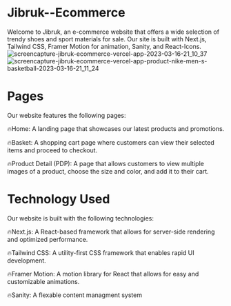 # Jibruk--Ecommerce
Welcome to Jibruk, an e-commerce website that offers a wide selection of trendy shoes and sport materials for sale. Our site is built with Next.js, Tailwind CSS, Framer Motion for animation, Sanity, and React-Icons.
![screencapture-jibruk-ecommerce-vercel-app-2023-03-16-21_10_37](https://user-images.githubusercontent.com/102186185/225714066-183acaa9-384f-460b-9e7b-11448bc07eb9.png)
![screencapture-jibruk-ecommerce-vercel-app-product-nike-men-s-basketball-2023-03-16-21_11_24](https://user-images.githubusercontent.com/102186185/225714234-97f157aa-60cc-499f-be62-415f6bbe84b4.png)

# Pages
Our website features the following pages:

🔥Home: A landing page that showcases our latest products and promotions.

🔥Basket: A shopping cart page where customers can view their selected items and proceed to checkout.

🔥Product Detail (PDP): A page that allows customers to view multiple images of a product, choose the size and color, and add it to their cart.

# Technology Used
Our website is built with the following technologies:

🔥Next.js: A React-based framework that allows for server-side rendering and optimized performance.

🔥Tailwind CSS: A utility-first CSS framework that enables rapid UI development.

🔥Framer Motion: A motion library for React that allows for easy and customizable animations.

🔥Sanity: A flexable content managment system
